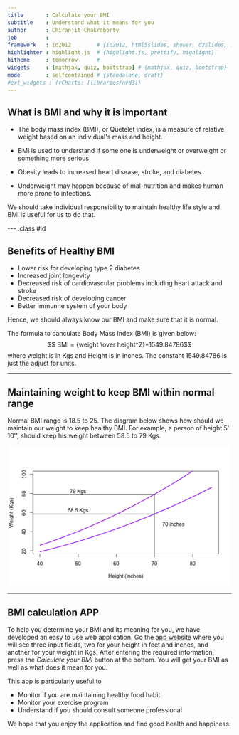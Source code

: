 ```yaml
---
title       : Calculate your BMI  
subtitle    : Understand what it means for you
author      : Chiranjit Chakraborty 
job         : 
framework   : io2012        # {io2012, html5slides, shower, dzslides, ...}
highlighter : highlight.js  # {highlight.js, prettify, highlight}
hitheme     : tomorrow      # 
widgets     : [mathjax, quiz, bootstrap] # {mathjax, quiz, bootstrap}
mode        : selfcontained # {standalone, draft}
#ext_widgets : {rCharts: [libraries/nvd3]}
---
```


## What is BMI and why it is important

* The body mass index (BMI), or Quetelet index, is a measure of relative weight based on an individual's mass and height.

* BMI is used to understand if some one is underweight or overweight or something more serious
* Obesity leads to increased heart disease, stroke, and diabetes.
* Underweight may happen because of mal-nutrition and makes human more prone to infections.

We should take individual responsibility to maintain healthy life style and BMI is useful for us to do that.

--- .class #id 

## Benefits of Healthy BMI

* Lower risk for developing type 2 diabetes
* Increased joint longevity
* Decreased risk of cardiovascular problems including heart attack and stroke
* Decreased risk of developing cancer
* Better immunne system of your body

Hence, we should always know our BMI and make sure that it is normal. 

The formula to canculate Body Mass Index (BMI) is given below:
$$ BMI = {weight \over height^2}*1549.84786$$
where weight is in Kgs and Height is in inches. The constant 1549.84786 is just the adjust for units.

---

## Maintaining weight to keep BMI within normal range

Normal BMI range is 18.5 to 25. The diagram below shows how should we maintain our weight to keep healthy BMI. For example, a person of height 5' 10'', should keep his weight between 58.5 to 79 Kgs.  

![plot of chunk unnamed-chunk-1](assets/fig/unnamed-chunk-1.png) 


    


---

## BMI calculation APP 
To help you determine your BMI and its meaning for you, we have developed an easy to use web application.  Go the [app website](https://chiranjit.shinyapps.io/Calculatte_Your_BMI/) where you will see three input fields, two for your 
height in feet and inches, and another for your weight in Kgs.  After entering 
the required information, press the $Calculate$ $your$ $BMI$ button at the bottom. 
You will get your BMI as well as what does it mean for you. 

This app is particularly useful to
* Monitor if you are maintaining healthy food habit
* Monitor your exercise program
* Understand if you should consult someone professional 

We hope that you enjoy the application and find good health and happiness.  
